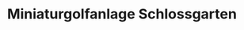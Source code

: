 ---
title: "Miniaturgolfanlage Schlossgarten"
url: /fulda/miniaturgolfanlage-schlossgarten/
shop: Kiosk
---